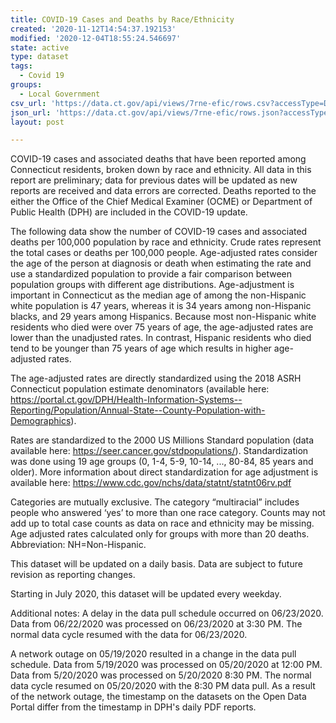 ```yaml
---
title: COVID-19 Cases and Deaths by Race/Ethnicity
created: '2020-11-12T14:54:37.192153'
modified: '2020-12-04T18:55:24.546697'
state: active
type: dataset
tags:
  - Covid 19
groups:
  - Local Government
csv_url: 'https://data.ct.gov/api/views/7rne-efic/rows.csv?accessType=DOWNLOAD'
json_url: 'https://data.ct.gov/api/views/7rne-efic/rows.json?accessType=DOWNLOAD'
layout: post

---
```

COVID-19 cases and associated deaths that have been reported among Connecticut residents, broken down by race and ethnicity. All data in this report are preliminary; data for previous dates will be updated as new reports are received and data errors are corrected. Deaths reported to the either the Office of the Chief Medical Examiner (OCME) or Department of Public Health (DPH) are included in the COVID-19 update.

The following data show the number of COVID-19 cases and associated deaths per 100,000 population by race and ethnicity. Crude rates represent the total cases or deaths per 100,000 people. Age-adjusted rates consider the age of the person at diagnosis or death when estimating the rate and use a standardized population to provide a fair comparison between population groups with different age distributions. Age-adjustment is important in Connecticut as the median age of among the non-Hispanic white population is 47 years, whereas it is 34 years among non-Hispanic blacks, and 29 years among Hispanics. Because most non-Hispanic white residents who died were over 75 years of age, the age-adjusted rates are lower than the unadjusted rates. In contrast, Hispanic residents who died tend to be younger than 75 years of age which results in higher age-adjusted rates.

The age-adjusted rates are directly standardized using the 2018 ASRH Connecticut population estimate denominators (available here: https://portal.ct.gov/DPH/Health-Information-Systems--Reporting/Population/Annual-State--County-Population-with-Demographics). 
 
Rates are standardized to the 2000 US Millions Standard population (data available here: https://seer.cancer.gov/stdpopulations/). Standardization was done using 19 age groups (0, 1-4, 5-9, 10-14, ..., 80-84, 85 years and older). More information about direct standardization for age adjustment is available here: https://www.cdc.gov/nchs/data/statnt/statnt06rv.pdf  

Categories are mutually exclusive. The category “multiracial” includes people who answered ‘yes’ to more than one race category. Counts may not add up to total case counts as data on race and ethnicity may be missing. Age adjusted rates calculated only for groups with more than 20 deaths. Abbreviation: NH=Non-Hispanic.

This dataset will be updated on a daily basis. Data are subject to future revision as reporting changes.

Starting in July 2020, this dataset will be updated every weekday. 

Additional notes:
A delay in the data pull schedule occurred on 06/23/2020. Data from 06/22/2020 was processed on 06/23/2020 at 3:30 PM. The normal data cycle resumed with the data for 06/23/2020.

A network outage on 05/19/2020 resulted in a change in the data pull schedule. Data from 5/19/2020 was processed on 05/20/2020 at 12:00 PM. Data from 5/20/2020 was processed on 5/20/2020 8:30 PM. The normal data cycle resumed on 05/20/2020 with the 8:30 PM data pull. As a result of the network outage, the timestamp on the datasets on the Open Data Portal differ from the timestamp in DPH's daily PDF reports.
